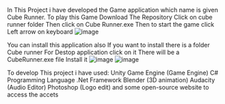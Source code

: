 In This Project i have developed the Game application which name is given Cube Runner.
To play this Game
  Download The Repository
  Click on cube runner folder
  Then click on Cube Runner.exe 
  Then to start the game click Left arrow on keyboard 
  ![image](https://github.com/Rakesh953/Cube_Runner_Game_Unity/assets/114344426/c1d76acd-8691-44ec-a00b-b0e24790542e)


  You can install this application also
    If you want to install there is a folder Cube runner For Destop application click on it
    There will be a CubeRunner.exe file
    Install it
![image](https://github.com/Rakesh953/Cube_Runner_Game_Unity/assets/114344426/7d0b15c1-51c8-432e-a79a-32d7f468f2a4)
![image](https://github.com/Rakesh953/Cube_Runner_Game_Unity/assets/114344426/1887e172-b362-4fa7-988d-d00ffa9cfae5)

To develop This project i have used:
  Unity Game Engine (Game Engine)
  C# Programming Language
  .Net Framework 
  Blender (3D animation)
  Audacity (Audio Editor)
  Photoshop (Logo edit)
  and some open-source website to access the accets
  

